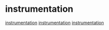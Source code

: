 # instrumentation

[instrumentation](https://github.com/llogiq/flamer)
[instrumentation](https://github.com/SimonKagstrom/kcov)
[instrumentation](https://github.com/google/mtail)
